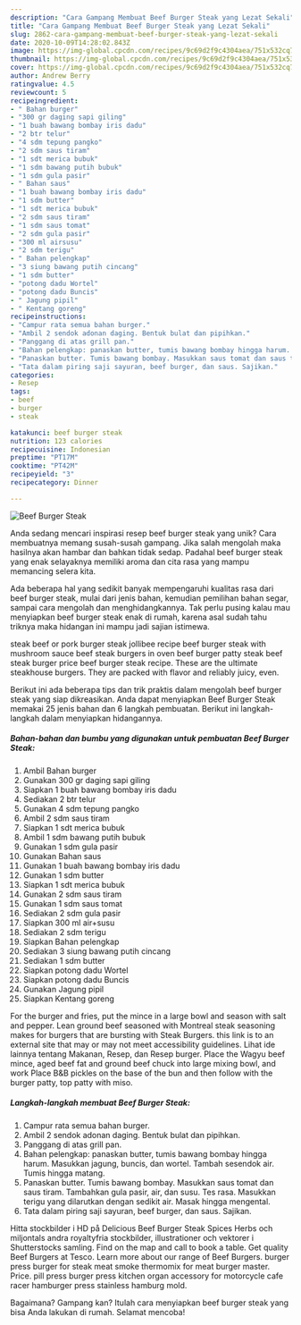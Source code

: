 ```yaml
---
description: "Cara Gampang Membuat Beef Burger Steak yang Lezat Sekali"
title: "Cara Gampang Membuat Beef Burger Steak yang Lezat Sekali"
slug: 2862-cara-gampang-membuat-beef-burger-steak-yang-lezat-sekali
date: 2020-10-09T14:28:02.843Z
image: https://img-global.cpcdn.com/recipes/9c69d2f9c4304aea/751x532cq70/beef-burger-steak-foto-resep-utama.jpg
thumbnail: https://img-global.cpcdn.com/recipes/9c69d2f9c4304aea/751x532cq70/beef-burger-steak-foto-resep-utama.jpg
cover: https://img-global.cpcdn.com/recipes/9c69d2f9c4304aea/751x532cq70/beef-burger-steak-foto-resep-utama.jpg
author: Andrew Berry
ratingvalue: 4.5
reviewcount: 5
recipeingredient:
- " Bahan burger"
- "300 gr daging sapi giling"
- "1 buah bawang bombay iris dadu"
- "2 btr telur"
- "4 sdm tepung pangko"
- "2 sdm saus tiram"
- "1 sdt merica bubuk"
- "1 sdm bawang putih bubuk"
- "1 sdm gula pasir"
- " Bahan saus"
- "1 buah bawang bombay iris dadu"
- "1 sdm butter"
- "1 sdt merica bubuk"
- "2 sdm saus tiram"
- "1 sdm saus tomat"
- "2 sdm gula pasir"
- "300 ml airsusu"
- "2 sdm terigu"
- " Bahan pelengkap"
- "3 siung bawang putih cincang"
- "1 sdm butter"
- "potong dadu Wortel"
- "potong dadu Buncis"
- " Jagung pipil"
- " Kentang goreng"
recipeinstructions:
- "Campur rata semua bahan burger."
- "Ambil 2 sendok adonan daging. Bentuk bulat dan pipihkan."
- "Panggang di atas grill pan."
- "Bahan pelengkap: panaskan butter, tumis bawang bombay hingga harum. Masukkan jagung, buncis, dan wortel. Tambah sesendok air. Tumis hingga matang."
- "Panaskan butter. Tumis bawang bombay. Masukkan saus tomat dan saus tiram. Tambahkan gula pasir, air, dan susu. Tes rasa. Masukkan terigu yang dilarutkan dengan sedikit air. Masak hingga mengental."
- "Tata dalam piring saji sayuran, beef burger, dan saus. Sajikan."
categories:
- Resep
tags:
- beef
- burger
- steak

katakunci: beef burger steak 
nutrition: 123 calories
recipecuisine: Indonesian
preptime: "PT17M"
cooktime: "PT42M"
recipeyield: "3"
recipecategory: Dinner

---
```



![Beef Burger Steak](https://img-global.cpcdn.com/recipes/9c69d2f9c4304aea/751x532cq70/beef-burger-steak-foto-resep-utama.jpg)

Anda sedang mencari inspirasi resep beef burger steak yang unik? Cara membuatnya memang susah-susah gampang. Jika salah mengolah maka hasilnya akan hambar dan bahkan tidak sedap. Padahal beef burger steak yang enak selayaknya memiliki aroma dan cita rasa yang mampu memancing selera kita.

Ada beberapa hal yang sedikit banyak mempengaruhi kualitas rasa dari beef burger steak, mulai dari jenis bahan, kemudian pemilihan bahan segar, sampai cara mengolah dan menghidangkannya. Tak perlu pusing kalau mau menyiapkan beef burger steak enak di rumah, karena asal sudah tahu triknya maka hidangan ini mampu jadi sajian istimewa.

steak beef or pork burger steak jollibee recipe beef burger steak with mushroom sauce beef steak burgers in oven beef burger patty steak beef steak burger price beef burger steak recipe. These are the ultimate steakhouse burgers. They are packed with flavor and reliably juicy, even.


Berikut ini ada beberapa tips dan trik praktis dalam mengolah beef burger steak yang siap dikreasikan. Anda dapat menyiapkan Beef Burger Steak memakai 25 jenis bahan dan 6 langkah pembuatan. Berikut ini langkah-langkah dalam menyiapkan hidangannya.

<!--inarticleads1-->

##### Bahan-bahan dan bumbu yang digunakan untuk pembuatan Beef Burger Steak:

1. Ambil  Bahan burger
1. Gunakan 300 gr daging sapi giling
1. Siapkan 1 buah bawang bombay iris dadu
1. Sediakan 2 btr telur
1. Gunakan 4 sdm tepung pangko
1. Ambil 2 sdm saus tiram
1. Siapkan 1 sdt merica bubuk
1. Ambil 1 sdm bawang putih bubuk
1. Gunakan 1 sdm gula pasir
1. Gunakan  Bahan saus
1. Gunakan 1 buah bawang bombay iris dadu
1. Gunakan 1 sdm butter
1. Siapkan 1 sdt merica bubuk
1. Gunakan 2 sdm saus tiram
1. Gunakan 1 sdm saus tomat
1. Sediakan 2 sdm gula pasir
1. Siapkan 300 ml air+susu
1. Sediakan 2 sdm terigu
1. Siapkan  Bahan pelengkap
1. Sediakan 3 siung bawang putih cincang
1. Sediakan 1 sdm butter
1. Siapkan potong dadu Wortel
1. Siapkan potong dadu Buncis
1. Gunakan  Jagung pipil
1. Siapkan  Kentang goreng


For the burger and fries, put the mince in a large bowl and season with salt and pepper. Lean ground beef seasoned with Montreal steak seasoning makes for burgers that are bursting with Steak Burgers. this link is to an external site that may or may not meet accessibility guidelines. Lihat ide lainnya tentang Makanan, Resep, dan Resep burger. Place the Wagyu beef mince, aged beef fat and ground beef chuck into large mixing bowl, and work Place B&amp;B pickles on the base of the bun and then follow with the burger patty, top patty with miso. 

<!--inarticleads2-->

##### Langkah-langkah membuat Beef Burger Steak:

1. Campur rata semua bahan burger.
1. Ambil 2 sendok adonan daging. Bentuk bulat dan pipihkan.
1. Panggang di atas grill pan.
1. Bahan pelengkap: panaskan butter, tumis bawang bombay hingga harum. Masukkan jagung, buncis, dan wortel. Tambah sesendok air. Tumis hingga matang.
1. Panaskan butter. Tumis bawang bombay. Masukkan saus tomat dan saus tiram. Tambahkan gula pasir, air, dan susu. Tes rasa. Masukkan terigu yang dilarutkan dengan sedikit air. Masak hingga mengental.
1. Tata dalam piring saji sayuran, beef burger, dan saus. Sajikan.


Hitta stockbilder i HD på Delicious Beef Burger Steak Spices Herbs och miljontals andra royaltyfria stockbilder, illustrationer och vektorer i Shutterstocks samling. Find on the map and call to book a table. Get quality Beef Burgers at Tesco. Learn more about our range of Beef Burgers. burger press burger for steak meat smoke thermomix for meat burger master. Price. pill press burger press kitchen organ accessory for motorcycle cafe racer hamburger press stainless hamburg mold. 

Bagaimana? Gampang kan? Itulah cara menyiapkan beef burger steak yang bisa Anda lakukan di rumah. Selamat mencoba!
